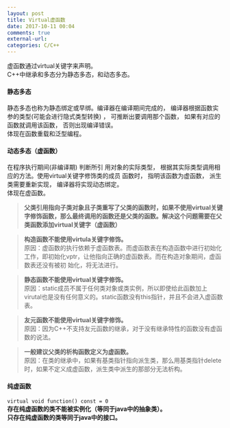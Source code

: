 ```yaml
---
layout: post
title: Virtual虚函数
date: 2017-10-11 00:04
comments: true
external-url:
categories: C/C++
---
```


虚函数通过virtual关键字来声明。  
C++中继承和多态分为静态多态，和动态多态。  
#### 静态多态
静态多态也称为静态绑定或早绑。编译器在编译期间完成的， 编译器根据函数实参的类型(可能会进行隐式类型转换) ， 可推断出要调用那个函数， 如果有对应的函数就调用该函数， 否则出现编译错误。  
体现在函数重载和泛型编程。  
#### 动态多态（虚函数） 
在程序执行期间(非编译期) 判断所引 用对象的实际类型， 根据其实际类型调用相应的方法。使用virtual关键字修饰类的成员 函数时， 指明该函数为虚函数， 派生类需要重新实现， 编译器将实现动态绑定。  
体现在虚函数。  

> **父类引用指向子类对象且子类重写了父类的函数时，如果不使用virtual关键字修饰函数，那么最终调用的函数还是父类的函数。解决这个问题需要在父类函数添加virtual关键字（虚函数）**

> **构造函数不能使用virtula关键字修饰。**  
 原因：虚函数的执行依赖于虚函数表。而虚函数表在构造函数中进行初始化工作，即初始化vptr，让他指向正确的虚函数表。而在构造对象期间，虚函数表还没有被初 始化，将无法进行。 
 
 > **静态函数不能使用virtual关键字修饰。**  
 原因：static成员不属于任何类对象或类实例，所以即使给此函数加上virutal也是没有任何意义的。static函数没有this指针，并且不会进入虚函数表。
 
 > **友元函数不能使用virtual关键字修饰。**  
 原因：因为C++不支持友元函数的继承，对于没有继承特性的函数没有虚函数的说法。
 
 > **一般建议父类的析构函数定义为虚函数。**  
 原因：在类的继承中，如果有基类指针指向派生类，那么用基类指针delete时，如果不定义成虚函数，派生类中派生的那部分无法析构。
 
#### 纯虚函数  
`virtual void function() const = 0`  
**存在纯虚函数的类不能被实例化（等同于java中的抽象类）。**  
**只存在纯虚函数的类等同于java中的接口。**